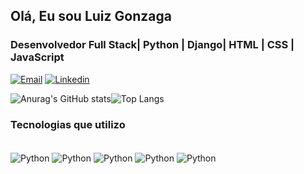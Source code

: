 ## Olá, Eu sou Luiz Gonzaga

### Desenvolvedor Full Stack| Python | Django| HTML | CSS | JavaScript 

[![Email](https://img.shields.io/badge/Gmail-D14836?style=for-the-badge&logo=gmail&logoColor=white)](https://mail.google.com/mail/u/0/#inbox) [![Linkedin](https://img.shields.io/badge/LinkedIn-0077B5?style=for-the-badge&logo=linkedin&logoColor=white)](https://www.linkedin.com/in/luizgonzagadev/)

![Anurag's GitHub stats](https://github-readme-stats.vercel.app/api?username=LuizGonzagaDev&show_icons=true&theme=dracula)![Top Langs](https://github-readme-stats.vercel.app/api/top-langs/?username=LuizGonzagaDev&layout=compact)

### Tecnologias que utilizo

<div style="display: inline_block"><br/>
     <img align="center" alt="Python" src="https://img.shields.io/badge/Python-14354C?style=for-the-badge&logo=python&logoColor=white"/>
     <img align="center" alt="Python" src="https://img.shields.io/badge/Django-092E20?style=for-the-badge&logo=django&logoColor=white"/>
     <img align="center" alt="Python" src="https://img.shields.io/badge/HTML5-E34F26?style=for-the-badge&logo=html5&logoColor=white"/>
     <img align="center" alt="Python" src="https://img.shields.io/badge/CSS3-1572B6?style=for-the-badge&logo=css3&logoColor=white"/>
     <img align="center" alt="Python" src="https://img.shields.io/badge/JavaScript-F7DF1E?style=for-the-badge&logo=javascript&logoColor=black"/>
</div>
